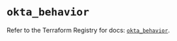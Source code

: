 # `okta_behavior`

Refer to the Terraform Registry for docs: [`okta_behavior`](https://registry.terraform.io/providers/okta/okta/4.7.0/docs/resources/behavior).
